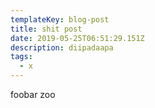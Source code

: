 ```yaml
---
templateKey: blog-post
title: shit post
date: 2019-05-25T06:51:29.151Z
description: diipadaapa
tags:
  - x
---
```

foobar zoo
